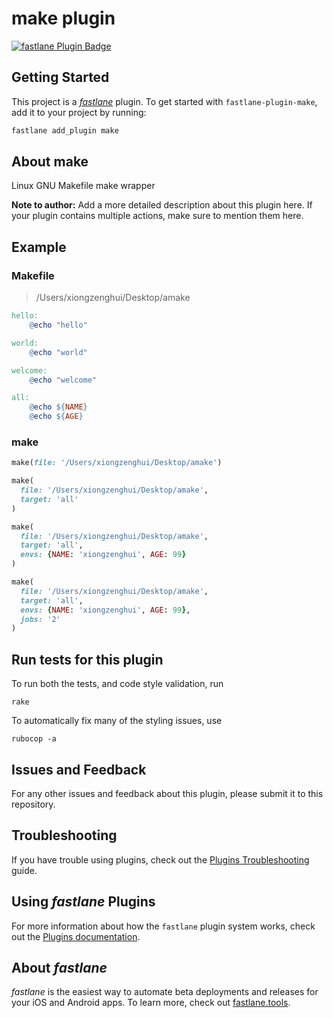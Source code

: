 # make plugin

[![fastlane Plugin Badge](https://rawcdn.githack.com/fastlane/fastlane/master/fastlane/assets/plugin-badge.svg)](https://rubygems.org/gems/fastlane-plugin-make)

## Getting Started

This project is a [_fastlane_](https://github.com/fastlane/fastlane) plugin. To get started with `fastlane-plugin-make`, add it to your project by running:

```bash
fastlane add_plugin make
```

## About make

Linux GNU Makefile make wrapper

**Note to author:** Add a more detailed description about this plugin here. If your plugin contains multiple actions, make sure to mention them here.

## Example

### Makefile

> /Users/xiongzenghui/Desktop/amake

```makefile
hello:
	@echo "hello"

world:
	@echo "world"

welcome:
	@echo "welcome"

all:
	@echo ${NAME}
	@echo ${AGE}
```

### make

```ruby
make(file: '/Users/xiongzenghui/Desktop/amake')
```

```ruby
make(
  file: '/Users/xiongzenghui/Desktop/amake',
  target: 'all'
)
```

```ruby
make(
  file: '/Users/xiongzenghui/Desktop/amake',
  target: 'all',
  envs: {NAME: 'xiongzenghui', AGE: 99}
)
```

```ruby
make(
  file: '/Users/xiongzenghui/Desktop/amake',
  target: 'all',
  envs: {NAME: 'xiongzenghui', AGE: 99},
  jobs: '2'
)
```


## Run tests for this plugin

To run both the tests, and code style validation, run

```
rake
```

To automatically fix many of the styling issues, use
```
rubocop -a
```

## Issues and Feedback

For any other issues and feedback about this plugin, please submit it to this repository.

## Troubleshooting

If you have trouble using plugins, check out the [Plugins Troubleshooting](https://docs.fastlane.tools/plugins/plugins-troubleshooting/) guide.

## Using _fastlane_ Plugins

For more information about how the `fastlane` plugin system works, check out the [Plugins documentation](https://docs.fastlane.tools/plugins/create-plugin/).

## About _fastlane_

_fastlane_ is the easiest way to automate beta deployments and releases for your iOS and Android apps. To learn more, check out [fastlane.tools](https://fastlane.tools).
